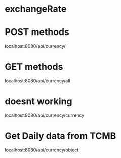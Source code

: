 # exchangeRate


# POST methods #

localhost:8080/api/currency/

# GET methods #
localhost:8080/api/currency/all

# doesnt working
localhost:8080/api/currency/currency

# Get Daily data from TCMB
localhost:8080/api/currency/object
